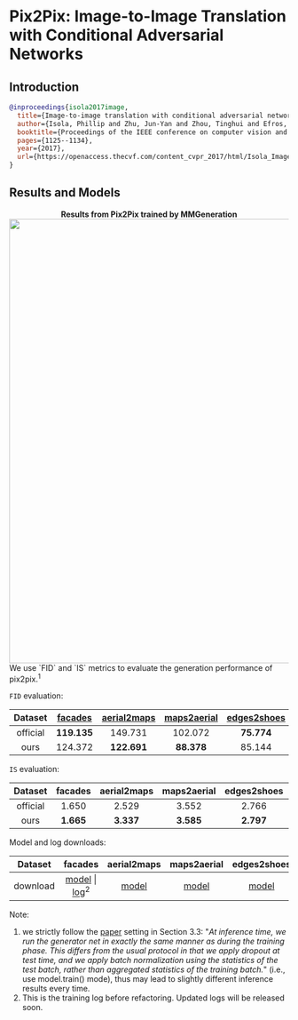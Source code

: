 # Pix2Pix: Image-to-Image Translation with Conditional Adversarial Networks

## Introduction

<!-- [ALGORITHM] -->

```bibtex
@inproceedings{isola2017image,
  title={Image-to-image translation with conditional adversarial networks},
  author={Isola, Phillip and Zhu, Jun-Yan and Zhou, Tinghui and Efros, Alexei A},
  booktitle={Proceedings of the IEEE conference on computer vision and pattern recognition},
  pages={1125--1134},
  year={2017},
  url={https://openaccess.thecvf.com/content_cvpr_2017/html/Isola_Image-To-Image_Translation_With_CVPR_2017_paper.html},
}
```

## Results and Models
<div align="center">
  <b> Results from Pix2Pix trained by MMGeneration</b>
  <br/>
  <img src="https://user-images.githubusercontent.com/22982797/114269080-4ff0ec00-9a37-11eb-92c4-1525864e0307.PNG" width="800"/>
</div>
We use `FID` and `IS` metrics to evaluate the generation performance of pix2pix.<sup>1</sup>

`FID` evaluation:

| Dataset  | [facades](https://github.com/open-mmlab/mmgeneration/tree/master/configs/pix2pix/pix2pix_vanilla_unet_bn_1x1_80k_facades.py) | [aerial2maps](https://github.com/open-mmlab/mmgeneration/tree/master/configs/pix2pix/pix2pix_vanilla_unet_bn_1x1_220k_aerial2maps.py) | [maps2aerial](https://github.com/open-mmlab/mmgeneration/tree/master/configs/pix2pix/pix2pix_vanilla_unet_bn_1x1_220k_maps2aerial.py) | [edges2shoes](https://github.com/open-mmlab/mmgeneration/tree/master/configs/pix2pix/pix2pix_vanilla_unet_bn_wo_jitter_flip_1x4_190k_edges2shoes.py) |   average    |
| :------: | :--------------------------------------------------------------------------------------------------------------------------: | :-------------------------------------------------------------------------------------------------------------------------------: | :-------------------------------------------------------------------------------------------------------------------------------: | :----------------------------------------------------------------------------------------------------------------------------------------------------: | :----------: |
| official |                                                         **119.135**                                                          |                                                              149.731                                                              |                                                              102.072                                                              |                                                                       **75.774**                                                                       |   111.678    |
|   ours   |                                                           124.372                                                            |                                                            **122.691**                                                            |                                                            **88.378**                                                             |                                                                         85.144                                                                         | **105.1463** |

`IS` evaluation:

| Dataset  |  facades  | aerial2maps  | maps2aerial  | edges2shoes |  average  |
| :------: | :-------: | :-------: | :-------: | :---------: | :-------: |
| official |   1.650   |   2.529   |   3.552   |    2.766    |   2.624   |
|   ours   | **1.665** | **3.337** | **3.585** |  **2.797**  | **2.846** |

Model and log downloads:

| Dataset  |                                                                                                                        facades                                                                                                                        |                                                                  aerial2maps                                                                  |                                                                  maps2aerial                                                                |                                                                         edges2shoes                                                                          |
| :------: | :---------------------------------------------------------------------------------------------------------------------------------------------------------------------------------------------------------------------------------------------------: | :----------------------------------------------------------------------------------------------------------------------------------------: | :----------------------------------------------------------------------------------------------------------------------------------------: | :----------------------------------------------------------------------------------------------------------------------------------------------------------: |
| download | [model](https://download.openmmlab.com/mmgen/pix2pix/refactor/pix2pix_vanilla_unet_bn_1x1_80k_facades_20210902_170442-c0958d50.pth?versionId=CAEQMhiBgICb8fTj3RciIGU2NmViM2QyYzJkODQ0MDBhYTFhMGE2YzNmMTA0ODk3) \| [log](https://download.openmmlab.com/mmgen/pix2pix/pix2pix_vanilla_unet_bn_1x1_80k_facades_20210317_172625.log.json)<sup>2</sup> | [model](https://download.openmmlab.com/mmgen/pix2pix/refactor/pix2pix_vanilla_unet_bn_a2b_1x1_219200_maps_convert-bgr_20210902_170729-59a31517.pth?versionId=CAEQMhiBgICH9vTj3RciIDdiNGRmYTNlZjhlMjQ0ODc4OTJiOGEzMjY0YTJlZmQ5) | [model](https://download.openmmlab.com/mmgen/pix2pix/refactor/pix2pix_vanilla_unet_bn_b2a_1x1_219200_maps_convert-bgr_20210902_170814-6d2eac4a.pth?versionId=CAEQMhiBgMC08PTj3RciIGE4ODVkZWU0MTYyMTQ0MWJhZjE0YThmY2M2NDJmZjNi) | [model](https://download.openmmlab.com/mmgen/pix2pix/refactor/pix2pix_vanilla_unet_bn_wo_jitter_flip_1x4_186840_edges2shoes_convert-bgr_20210902_170902-0c828552.pth?versionId=CAEQMhiBgIC57vTj3RciIGZlNmQ4ZDJhN2E1MDQ5ZmJiOWJmYTY5MDg1ZTc0N2Vi) |

Note:
1. we strictly follow the [paper](http://openaccess.thecvf.com/content_cvpr_2017/papers/Isola_Image-To-Image_Translation_With_CVPR_2017_paper.pdf) setting in Section 3.3: "*At inference time, we run the generator net in exactly
the same manner as during the training phase. This differs
from the usual protocol in that we apply dropout at test time,
and we apply batch normalization using the statistics of
the test batch, rather than aggregated statistics of the training batch.*" (i.e., use model.train() mode), thus may lead to slightly different inference results every time.
2. This is the training log before refactoring. Updated logs will be released soon.
